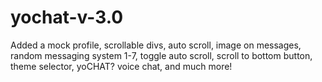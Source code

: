 # yochat-v-3.0
Added a mock profile, scrollable divs, auto scroll, image on messages, random messaging system 1-7, toggle auto scroll, scroll to bottom button, theme selector, yoCHAT? voice chat, and much more!
